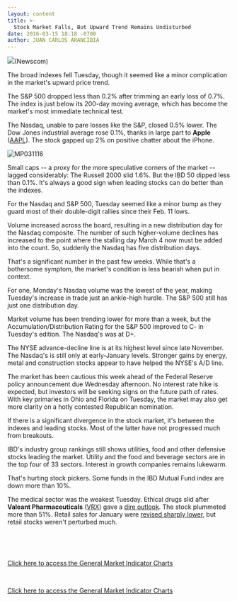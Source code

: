 ```yaml
---
layout: content
title: >-
  Stock Market Falls, But Upward Trend Remains Undisturbed
date: 2016-03-15 18:18 -0700
author: JUAN CARLOS ARANCIBIA
---
```






![](https://www.investors.com/wp-content/uploads/2016/03/BIGPIC-031516-newscom.jpg)(Newscom)









The broad indexes fell Tuesday, though it seemed like a minor complication in the market's upward price trend.


The S&P 500 dropped less than 0.2% after trimming an early loss of 0.7%. The index is just below its 200-day moving average, which has become the market's most immediate technical test.


The Nasdaq, unable to pare losses like the S&P, closed 0.5% lower. The Dow Jones industrial average rose 0.1%, thanks in large part to **Apple** ([AAPL](https://research.investors.com/quote.aspx?symbol=AAPL)). The stock gapped up 2% on positive chatter about the iPhone.


![MP031116](https://www.investors.com/wp-content/uploads/2016/03/MP031116-3-199x300.jpg)


Small caps -- a proxy for the more speculative corners of the market -- lagged considerably: The Russell 2000 slid 1.6%. But the IBD 50 dipped less than 0.1%. It's always a good sign when leading stocks can do better than the indexes.


For the Nasdaq and S&P 500, Tuesday seemed like a minor bump as they guard most of their double-digit rallies since their Feb. 11 lows.


Volume increased across the board, resulting in a new distribution day for the Nasdaq composite. The number of such higher-volume declines has increased to the point where the stalling day March 4 now must be added into the count. So, suddenly the Nasdaq has five distribution days.


That's a significant number in the past few weeks. While that's a bothersome symptom, the market's condition is less bearish when put in context.


For one, Monday's Nasdaq volume was the lowest of the year, making Tuesday's increase in trade just an ankle-high hurdle. The S&P 500 still has just one distribution day.


Market volume has been trending lower for more than a week, but the Accumulation/Distribution Rating for the S&P 500 improved to C- in Tuesday's edition. The Nasdaq's was at D+.


The NYSE advance-decline line is at its highest level since late November. The Nasdaq's is still only at early-January levels. Stronger gains by energy, metal and construction stocks appear to have helped the NYSE's A/D line.


The market has been cautious this week ahead of the Federal Reserve policy announcement due Wednesday afternoon. No interest rate hike is expected, but investors will be seeking signs on the future path of rates. With key primaries in Ohio and Florida on Tuesday, the market may also get more clarity on a hotly contested Republican nomination.


If there is a significant divergence in the stock market, it's between the indexes and leading stocks. Most of the latter have not progressed much from breakouts.


IBD's industry group rankings still shows utilities, food and other defensive stocks leading the market. Utility and the food and beverage sectors are in the top four of 33 sectors. Interest in growth companies remains lukewarm.


That's hurting stock pickers. Some funds in the IBD Mutual Fund index are down more than 10%.


The medical sector was the weakest Tuesday. Ethical drugs slid after **Valeant Pharmaceuticals** ([VRX](https://research.investors.com/quote.aspx?symbol=VRX)) gave a [dire outlook](https://www.investors.com/news/technology/valeant-stock-plummets-as-guidance-slashed-after-q4-earnings-miss/). The stock plummeted more than 51%. Retail sales for January were [revised sharply lower](https://www.investors.com/news/economy/retail-sales-slip-0-1-in-february-but-january-is-the-real-story/), but retail stocks weren't perturbed much.


 


 


[Click here to access the General Market Indicator Charts](https://www.investors.com/wp-content/uploads/2016/03/GMI_031716.pdf)


 


[Click here to access the General Market Indicator Charts](https://www.investors.com/wp-content/uploads/2016/03/GMI_031616.pdf)




